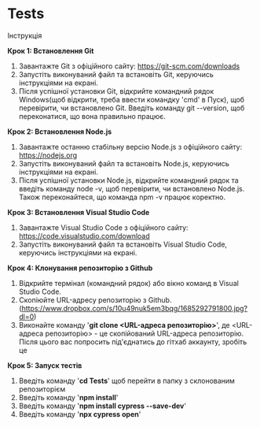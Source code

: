 # Tests
Інструкція

**Крок 1: Встановлення Git**
1. Завантажте Git з офіційного сайту: https://git-scm.com/downloads
2. Запустіть виконуваний файл та встановіть Git, керуючись інструкціями на екрані.
3. Після успішної установки Git, відкрийте командний рядок Windows(щоб відкрити, треба ввести командку 'cmd' в Пуск), щоб перевірити, чи встановлено Git. Введіть команду git --version, щоб переконатися, що вона правильно працює.

**Крок 2: Встановлення Node.js**
1. Завантажте останню стабільну версію Node.js з офіційного сайту: https://nodejs.org
2. Запустіть виконуваний файл та встановіть Node.js, керуючись інструкціями на екрані.
3. Після успішної установки Node.js, відкрийте командний рядок та введіть команду node -v, щоб перевірити, чи встановлено Node.js. Також переконайтеся, що команда npm -v працює коректно.

**Крок 3: Встановлення Visual Studio Code**
1. Завантажте Visual Studio Code з офіційного сайту: https://code.visualstudio.com/download
2. Запустіть виконуваний файл та встановіть Visual Studio Code, керуючись інструкціями на екрані.

**Крок 4: Клонування репозиторію з Github**
1. Відкрийте термінал (командний рядок) або вікно команд в Visual Studio Code.
2. Скопіюйте URL-адресу репозиторію з Github.(https://www.dropbox.com/s/10u49nuk5em3bqg/1685292791800.jpg?dl=0)
3. Виконайте команду '**git clone <URL-адреса репозиторію>**', де <URL-адреса репозиторію> - це скопійований URL-адреса репозиторію. Після цього вас попросить під'єднатись до гітхаб аккаунту, зробіть це

**Крок 5: Запуск тестів**
1. Введіть команду '**cd Tests**' щоб перейти в папку з склонованим репозиторієм
2. Введіть команду '**npm install**' 
3. Введіть команду '**npm install cypress --save-dev**' 
4. Введіть команду '**npx cypress open**'
